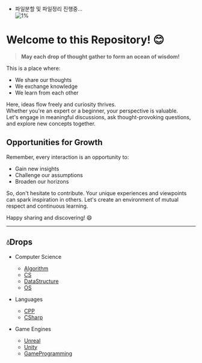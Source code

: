 - 파일분할 및 파일정리 진행중...  
![1%](https://progress-bar.xyz/1/?scale=100&title=progress&width=512&color=babaca&suffix=/100)

 # Welcome to this Repository! :blush:
> **May each drop of thought gather to form an ocean of wisdom!**

This is a place where:
- We share our thoughts
- We exchange knowledge
- We learn from each other

Here, ideas flow freely and curiosity thrives.  
Whether you're an expert or a beginner, your perspective is valuable.  
Let's engage in meaningful discussions, ask thought-provoking questions, and explore new concepts together.

## Opportunities for Growth

Remember, every interaction is an opportunity to:
- Gain new insights
- Challenge our assumptions
- Broaden our horizons

So, don't hesitate to contribute. Your unique experiences and viewpoints can spark inspiration in others. Let's create an environment of mutual respect and continuous learning.

Happy sharing and discovering! :smile:

---

## :droplet:Drops
- Computer Science
    - [Algorithm](./ComputerScience/Algorithm.md)
    - [CS](./ComputerScience/ComputerScience.md)
    - [DataStructure](./ComputerScience/DataStructure.md)
    - [OS](./ComputerScience/OS.md)
    
- Languages
    - [CPP](./Languages/CPP.md)
    - [CSharp](./Languages/CSharp.md)

- Game Engines
    - [Unreal](./GameEngines/Unreal.md)
    - [Unity](./GameEngines/Unity.md)
    - [GameProgramming](./GameEngines/GameProgramming.md)
